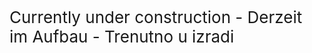 <p style = "align:center; font-size:26">Currently under construction - Derzeit im Aufbau - Trenutno u izradi</p>
